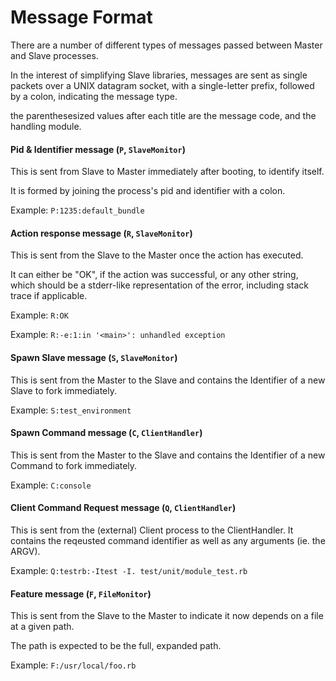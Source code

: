 # Message Format

There are a number of different types of messages passed between Master and Slave processes.

In the interest of simplifying Slave libraries, messages are sent as single packets over a UNIX datagram socket,
with a single-letter prefix, followed by a colon, indicating the message type.

the parenthesesized values after each title are the message code, and the handling module.

#### Pid & Identifier message (`P`, `SlaveMonitor`)

This is sent from Slave to Master immediately after booting, to identify itself.

It is formed by joining the process's pid and identifier with a colon.

Example: `P:1235:default_bundle`

#### Action response message (`R`, `SlaveMonitor`)

This is sent from the Slave to the Master once the action has executed.

It can either be "OK", if the action was successful, or any other string, which should be a stderr-like 
representation of the error, including stack trace if applicable.

Example: `R:OK`

Example: `R:-e:1:in '<main>': unhandled exception`

#### Spawn Slave message (`S`, `SlaveMonitor`)

This is sent from the Master to the Slave and contains the Identifier of a new Slave to fork immediately.

Example: `S:test_environment`

#### Spawn Command message (`C`, `ClientHandler`)

This is sent from the Master to the Slave and contains the Identifier of a new Command to fork immediately.

Example: `C:console`

#### Client Command Request message (`Q`, `ClientHandler`)

This is sent from the (external) Client process to the ClientHandler. It contains the reqeusted command
identifier as well as any arguments (ie. the ARGV).

Example: `Q:testrb:-Itest -I. test/unit/module_test.rb`

#### Feature message (`F`, `FileMonitor`)

This is sent from the Slave to the Master to indicate it now depends on a file at a given path.

The path is expected to be the full, expanded path.

Example: `F:/usr/local/foo.rb`

